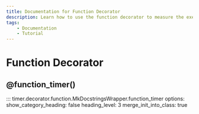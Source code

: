 ```yaml
---
title: Documentation for Function Decorator
description: Learn how to use the function decorator to measure the execution time of Python functions. Includes code examples for beginners and advanced users.
tags:
    - Documentation
    - Tutorial
---
```


# Function Decorator
## @function_timer()

::: timer.decorator.function.MkDocstringsWrapper.function_timer
    options:
      show_category_heading: false
      heading_level: 3
      merge_init_into_class: true
